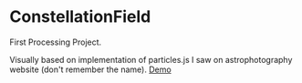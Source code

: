 # ConstellationField

First Processing Project.

Visually based on implementation of particles.js I saw on astrophotography website (don't remember the name). 
[Demo](https://youtu.be/gyc_qKjTf7U)

